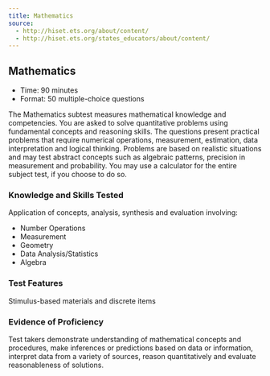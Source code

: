 ```yaml
---
title: Mathematics
source:
  - http://hiset.ets.org/about/content/
  - http://hiset.ets.org/states_educators/about/content/
---
```

## Mathematics

  * Time: 90 minutes
  * Format: 50 multiple-choice questions

The Mathematics subtest measures mathematical knowledge and competencies. You are asked to solve quantitative problems using fundamental concepts and reasoning skills. The questions present practical problems that require numerical operations, measurement, estimation, data interpretation and logical thinking. Problems are based on realistic situations and may test abstract concepts such as algebraic patterns, precision in measurement and probability. You may use a calculator for the entire subject test, if you choose to do so.

### Knowledge and Skills Tested

Application of concepts, analysis, synthesis and evaluation involving:

  * Number Operations
  * Measurement
  * Geometry
  * Data Analysis/Statistics
  * Algebra

### Test Features

Stimulus-based materials and discrete items

### Evidence of Proficiency

Test takers demonstrate understanding of mathematical concepts and procedures, make inferences or predictions based on data or information, interpret data from a variety of sources, reason quantitatively and evaluate reasonableness of solutions.